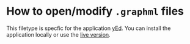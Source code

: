 # How to open/modify `.graphml` files

This filetype is specfic for the application [yEd](https://www.yworks.com/yed).
You can install the application locally or use the [live version](https://www.yworks.com/products/yed-live).
